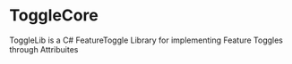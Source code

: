 # ToggleCore
ToggleLib is a C# FeatureToggle Library for implementing Feature Toggles through Attribuites
